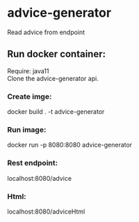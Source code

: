 # advice-generator

Read advice from endpoint


## Run docker container:
Require: java11  
Clone the advice-generator api.  

### Create imge: 
 docker build . -t advice-generator

### Run image:
 docker run -p 8080:8080 advice-generator

### Rest endpoint:
localhost:8080/advice

### Html:
localhost:8080/adviceHtml

